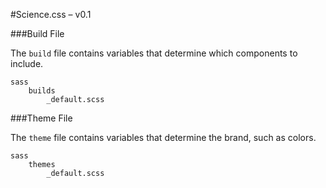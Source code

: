 #Science.css – v0.1

###Build File

The `build` file contains variables that determine which components to include.

	sass
		builds
			_default.scss

###Theme File

The `theme` file contains variables that determine the brand, such as colors.

	sass
		themes
			_default.scss			